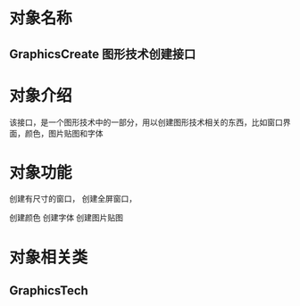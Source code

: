 # 对象名称
## GraphicsCreate 图形技术创建接口

# 对象介绍
该接口，是一个图形技术中的一部分，用以创建图形技术相关的东西，比如窗口界面，颜色，图片贴图和字体

# 对象功能

创建有尺寸的窗口，
创建全屏窗口，

创建颜色
创建字体
创建图片贴图

# 对象相关类
## GraphicsTech